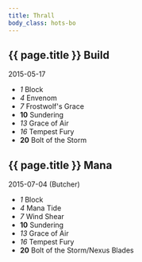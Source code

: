```yaml
---
title: Thrall
body_class: hots-bo
---
```


## {{ page.title }} Build
2015-05-17

-   _1_  Block
-   _4_  Envenom
-   _7_  Frostwolf\'s Grace
- __10__ Sundering
-  _13_  Grace of Air
-  _16_  Tempest Fury
- __20__ Bolt of the Storm


## {{ page.title }} Mana
2015-07-04 (Butcher)

-   _1_  Block
-   _4_  Mana Tide
-   _7_  Wind Shear
- __10__ Sundering
-  _13_  Grace of Air
-  _16_  Tempest Fury
- __20__ Bolt of the Storm/Nexus Blades

